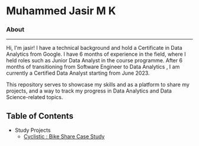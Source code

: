 # Muhammed Jasir M K 

### About
---
Hi, I'm jasir! I have a technical background and hold a Certificate in Data Analytics from Google. I have 6 months of experience in the field, where I held roles such as Junior Data Analyst in the course programme. After 6 months of transitioning from Software Engineer to Data Analytics , I am currently a Certified Data Analyst starting from June 2023.

This repository serves to showcase my skills and as a platform to share my projects, and a way to track my progress in Data Analytics and Data Science-related topics.

## Table of Contents

* Study Projects
  * [ Cyclistic : Bike Share Case Study ](https://github.com/Jasir47/Portfolio/tree/8564ba2ebb2973d6583d495f748b1ac7709459bb/Case%20Study%201%20How%20does%20a%20bike-share%20navigate%20speedy%20success)
